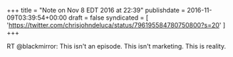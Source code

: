 +++
title = "Note on Nov 8 EDT 2016 at 22:39"
publishdate = 2016-11-09T03:39:54+00:00
draft = false
syndicated = [ 'https://twitter.com/chrisjohndeluca/status/796195584780750800?s=20' ]
+++

RT @blackmirror: This isn't an episode. This isn't marketing. This is reality.
